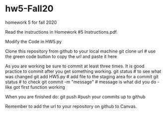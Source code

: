 # hw5-Fall20
homework 5 for fall 2020

Read the instructions in Homework #5 Instructions.pdf.

Modify the Code in HW5.py

Clone this repository from github to your local machine
git clone url # use the green code button to copy the url and paste it here

As you are working be sure to commit at least three times.  It is good practice to commit after you get something working.
git status # to see what was changed
git add HW5.py # add file to the staging area for a commit
git status # to check 
git commit -m "message" # message is what did you do - like got first function working

When you are finished do:
git push #push your commits up to github

Remember to add the url to your repository on github to Canvas.


